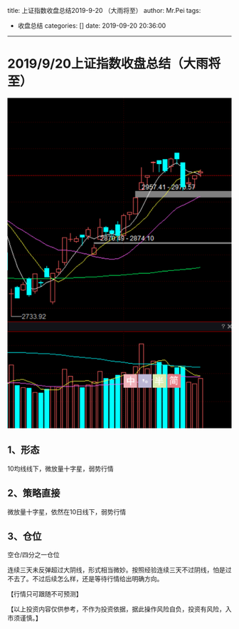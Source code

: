 title: 上证指数收盘总结2019-9-20 （大雨将至）
author: Mr.Pei
tags:

  - 收盘总结
categories: []
date: 2019-09-20  20:36:00
---
# 2019/9/20上证指数收盘总结（大雨将至）

![](https://github.com/Soros1990/markDownImages/blob/master/20190920202856.png?raw=true)

## 1、形态

10均线线下，微放量十字星，弱势行情

## 2、策略直接

微放量十字星，依然在10日线下，弱势行情

## 3、仓位
空仓/四分之一仓位

连续三天未反弹超过大阴线，形式相当微妙。按照经验连续三天不过阴线，怕是过不去了。不过后续怎么样，还是等待行情给出明确方向。

【行情只可跟随不可预测】

【以上投资内容仅供参考，不作为投资依据，据此操作风险自负，投资有风险，入市须谨慎。】